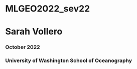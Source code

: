 # MLGEO2022_sev22
# Sarah Vollero
### October 2022
### University of Washington School of Oceanography
